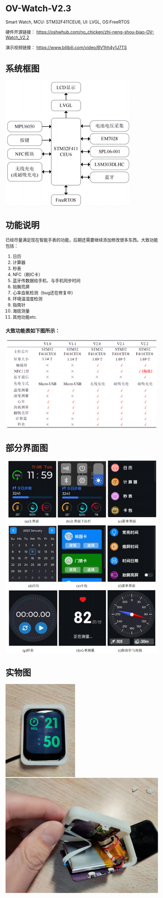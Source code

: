 # OV-Watch-V2.3
Smart Watch, MCU: STM32F411CEU6, UI: LVGL, OS:FreeRTOS 

硬件开源链接：
https://oshwhub.com/no_chicken/zhi-neng-shou-biao-OV-Watch_V2.2

演示视频链接：
https://www.bilibili.com/video/BV1hh4y1J7TS

# 系统框图

<img src=".\images\手表系统框图.png" alt="手表系统框图" style="zoom:100%;" />

# 功能说明
已经尽量满足现在智能手表的功能，后期还需要继续添加修改很多东西。大致功能包括：

1. 日历
2. 计算器
3. 秒表
4. NFC（刷IC卡）
5. 蓝牙传数据给手机、与手机同步时间
6. 抬腕亮屏
7. 心率血氧检测（bug还在修复中）
8. 环境温湿度检测
9. 指南针
10. 海拔测量
11. 其他功能etc.

### 大致功能表如下图所示：

<img src=".\images\各版本功能表.png" alt="各版本功能表" style="zoom:100%;" />

# 部分界面图

<img src=".\images\界面.jpg" alt="界面"  />

# 实物图

<img src=".\images\实物充电图.png" alt="实物充电图" style="zoom:100%;" />

<img src=".\images\实物拆解图.png" alt="实物拆解图" style="zoom:100%;" />
